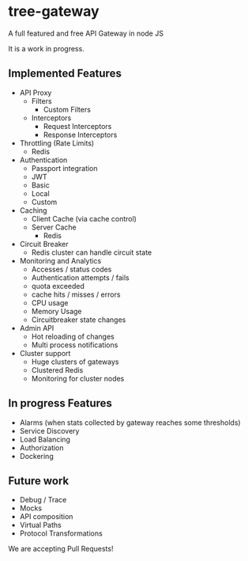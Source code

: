 # tree-gateway
A full featured and free API Gateway in node JS

It is a work in progress. 

## Implemented Features
 - API Proxy
   - Filters
     - Custom Filters
   - Interceptors
     - Request Interceptors
     - Response Interceptors
 - Throttling (Rate Limits)
   - Redis
 - Authentication
   - Passport integration
   - JWT
   - Basic
   - Local
   - Custom
 - Caching
   - Client Cache (via cache control)
   - Server Cache
     - Redis 
 - Circuit Breaker
   - Redis cluster can handle circuit state     
 - Monitoring and Analytics
   - Accesses / status codes
   - Authentication attempts / fails
   - quota exceeded
   - cache hits / misses / errors
   - CPU usage
   - Memory Usage
   - Circuitbreaker state changes
 - Admin API
   - Hot reloading of changes
   - Multi process notifications
 - Cluster support
   - Huge clusters of gateways
   - Clustered Redis
   - Monitoring for cluster nodes

## In progress Features
 - Alarms (when stats collected by gateway reaches some thresholds)
 - Service Discovery
 - Load Balancing
 - Authorization
 - Dockering
 
## Future work
  - Debug / Trace
  - Mocks
  - API composition
  - Virtual Paths
  - Protocol Transformations

We are accepting Pull Requests!